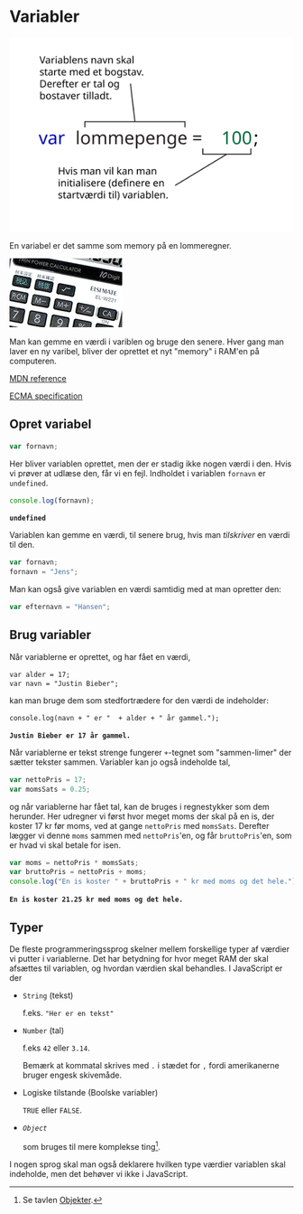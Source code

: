# Variabler

![breakout af variablers struktur](variabler.svg)

En variabel er det samme som memory på en lommeregner. 

![Lommeregner med memory](images/sharp_mem.png) 

Man kan gemme en værdi i variblen og bruge den senere.
Hver gang man laver en ny varibel, bliver der oprettet et nyt "memory" i RAM'en på computeren.

[MDN reference](https://developer.mozilla.org/en-US/docs/Web/JavaScript/Reference/Statements/var)

[ECMA specification](http://www.ecma-international.org/ecma-262/5.1/#sec-12.2)

## Opret variabel

<div id="VARIABLEDECLARATION"></div>

``` js
var fornavn; 
```
Her bliver variablen oprettet, men der er stadig ikke nogen værdi i den. Hvis vi prøver at udlæse den, får vi en fejl. Indholdet i variablen `fornavn` er `undefined`. 
``` js 
console.log(fornavn);
```
**`undefined`**

Variablen kan gemme en værdi, til senere brug, hvis man *tilskriver* en værdi til den.
``` js
var fornavn;
fornavn = "Jens";
```
Man kan også give variablen en værdi samtidig med at man opretter den:
``` js
var efternavn = "Hansen";
```

## Brug variabler

<div id="VARIABELINITIALISERING"></div>

Når variablerne er oprettet, og har fået en værdi,
```
var alder = 17;
var navn = "Justin Bieber";
```
kan man bruge dem som stedfortrædere for den værdi de indeholder:
```
console.log(navn + " er "  + alder + " år gammel.");
```
**`Justin Bieber er 17 år gammel.`**

Når variablerne er tekst strenge fungerer `+`-tegnet som "sammen-limer" der sætter tekster sammen.
Variabler kan jo også indeholde tal,
``` js
var nettoPris = 17;
var momsSats = 0.25; 
```
og når variablerne har fået tal, kan de bruges i regnestykker som dem herunder. Her udregner vi først hvor meget moms der skal på en is, der koster 17 kr før moms, ved at gange `nettoPris` med `momsSats`. 
Derefter lægger vi denne `moms` sammen med `nettoPris`'en, og får `bruttoPris`'en, som er hvad vi skal betale for isen.
``` js
var moms = nettoPris * momsSats;
var bruttoPris = nettoPris + moms;
console.log("En is koster " + bruttoPris + " kr med moms og det hele.");
```
**`En is koster 21.25 kr med moms og det hele.`**


## Typer
De fleste programmeringssprog skelner mellem forskellige typer af værdier vi putter i variablerne. Det har betydning for hvor meget RAM der skal afsættes til variablen, og hvordan værdien skal behandles.
I JavaScript er der 

+ `String` (tekst)
    
    f.eks. `"Her er en tekst"`

+ `Number` (tal)
    
    f.eks `42` eller `3.14`. 
    
    Bemærk at kommatal skrives med `.` i stædet for `,` fordi amerikanerne bruger engesk skivemåde.

+ Logiske tilstande (Boolske variabler)
    
    `TRUE` eller `FALSE`.

+ *`Object`* 

    som bruges til mere komplekse ting[^objekter]. 
    
    [^objekter]: Se tavlen [Objekter](Objekter.md "Tavlen med Objekter").

I nogen sprog skal man også deklarere hvilken type værdier variablen skal indeholde, men det behøver vi ikke i JavaScript.